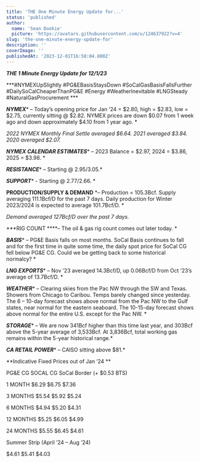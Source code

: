 ```yaml
---
title: 'THE One Minute Energy Update for...'
status: 'published'
author:
  name: 'Sean Dookie'
  picture: 'https://avatars.githubusercontent.com/u/124637922?v=4'
slug: 'the-one-minute-energy-update-for'
description: ''
coverImage: ''
publishedAt: '2023-12-01T16:58:04.800Z'
---
```


***THE 1 Minute Energy Update for 12/1/23***

***\#NYMEXUpSlightly #PG&EBasisStaysDown #SoCalGasBasisFallsFurther #DailySoCalCheaperThanPG&E #Energy #WeatherInevitable #LNGSteady #NaturalGasProcurement ***

***NYMEX**** – Today’s opening price for Jan ‘24 = $2.80, high = $2.83, low = $2.75, currently sitting @ $2.82. NYMEX prices are down $0.07 from 1 week ago and down approximately $4.10 from 1 year ago. *

*2022 NYMEX Monthly Final Settle averaged $6.64. 2021 averaged $3.84. 2020 averaged $2.07.*

***NYMEX CALENDAR ESTIMATES**** – 2023 Balance = $2.97, 2024 = $3.86, 2025 = $3.98. *

***RESISTANCE**** – Starting @ $2.95/$3.05.*

***SUPPORT**** \- Starting @ $2.77/$2.66. *

**PRODUCTION/SUPPLY & DEMAND** *– Production = 105.3Bcf. Supply averaging 111.1Bcf/D for the past 7 days. Daily production for Winter 2023/2024 is expected to average 101.7Bcf/D. *

*Demand averaged 127Bcf/D over the past 7 days.*

***RIG COUNT ****– The oil & gas rig count comes out later today. *

***BASIS**** – PG&E Basis falls on most months. SoCal Basis continues to fall and for the first time in quite some time, the daily spot price for SoCal CG fell below PG&E CG. Could we be getting back to some historical normalcy? *

***LNG EXPORTS**** – Nov ’23 averaged 14.3Bcf/D, up 0.06Bcf/D from Oct ‘23’s average of 13.7Bcf/D. *

***WEATHER**** – Clearing skies from the Pac NW through the SW and Texas. Showers from Chicago to Caribou. Temps barely changed since yesterday. The 6 – 10-day forecast shows above normal from the Pac NW to the Gulf states, near normal for the eastern seaboard. The 10-15-day forecast shows above normal for the entire U.S. except for the Pac NW. *

***STORAGE**** – We are now 341Bcf higher than this time last year, and 303Bcf above the 5-year average of 3,533Bcf. At 3,836Bcf, total working gas remains within the 5-year historical range.*

***CA RETAIL POWER**** – CAISO sitting above $81.*

**Indicative Fixed Prices out of Jan ‘24 **

PG&E CG SOCAL CG SoCal Border (+ $0.53 BTS)

1 MONTH $6.29 $6.75 $7.36

3 MONTHS $5.54 $5.92 $5.24

6 MONTHS $4.94 $5.20 $4.31

12 MONTHS $5.25 $6.05 $4.99

24 MONTHS $5.55 $6.45 $4.61

Summer Strip (April ’24 – Aug ‘24)

$4.61 $5.41 $4.03

